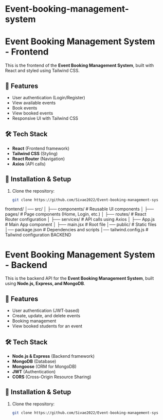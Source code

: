 # Event-booking-management-system
# Event Booking Management System - Frontend

This is the frontend of the **Event Booking Management System**, built with React and styled using Tailwind CSS.

## 🚀 Features
- User authentication (Login/Register)
- View available events
- Book events
- View booked events
- Responsive UI with Tailwind CSS

## 🛠️ Tech Stack
- **React** (Frontend framework)
- **Tailwind CSS** (Styling)
- **React Router** (Navigation)
- **Axios** (API calls)

## 🔧 Installation & Setup
1. Clone the repository:
   ```sh
   git clone https://github.com/Sivae2022/Event-booking-management-system.git
frontend/
│── src/
│   ├── components/   # Reusable UI components
│   ├── pages/        # Page components (Home, Login, etc.)
│   ├── routes/       # React Router configuration
│   ├── services/     # API calls using Axios
│   ├── App.js        # Main App component
│   ├── main.jsx      # Root file
│── public/           # Static files
│── package.json      # Dependencies and scripts
│── tailwind.config.js # Tailwind configuration
BACKEND 
# Event Booking Management System - Backend

This is the backend API for the **Event Booking Management System**, built using **Node.js, Express, and MongoDB**.

## 🚀 Features
- User authentication (JWT-based)
- Create, update, and delete events
- Booking management
- View booked students for an event

## 🛠️ Tech Stack
- **Node.js & Express** (Backend framework)
- **MongoDB** (Database)
- **Mongoose** (ORM for MongoDB)
- **JWT** (Authentication)
- **CORS** (Cross-Origin Resource Sharing)

## 🔧 Installation & Setup
1. Clone the repository:
   ```sh
   git clone https://github.com/Sivae2022/Event-booking-management-system.git
